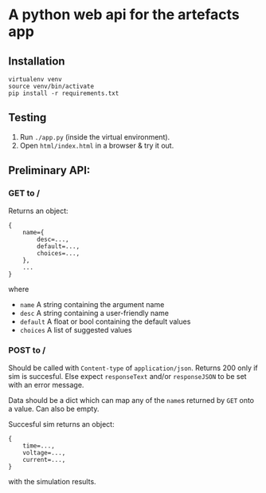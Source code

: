 # A python web api for the artefacts app

## Installation

```
virtualenv venv
source venv/bin/activate
pip install -r requirements.txt
```

## Testing

1. Run `./app.py` (inside the virtual environment).
2. Open `html/index.html` in a browser & try it out.

## Preliminary API:

### GET to /

Returns an object:
```
{
    name={
        desc=...,
        default=...,
        choices=...,
    },
    ...
}
```
where
- `name` A string containing the argument name
- `desc` A string containing a user-friendly name
- `default` A float or bool containing the default values
- `choices` A list of suggested values

### POST to /

Should be called with `Content-type` of `application/json`.
Returns 200 only if sim is succesful.
Else expect `responseText` and/or `responseJSON` to be set with an error message.

Data should be a dict which can map any of the `name`s returned by `GET` onto a value.
Can also be empty.

Succesful sim returns an object:
```
{
    time=...,
    voltage=...,
    current=...,
}
```
with the simulation results.
